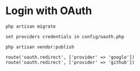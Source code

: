 # Login with OAuth

```
php artisan migrate
```

```
set providers credentials in config/oauth.php

php artisan vendor:publish
````

```
route('oauth.redirect', ['provider' => 'google'])
route('oauth.redirect', ['provider' => 'github'])
```
